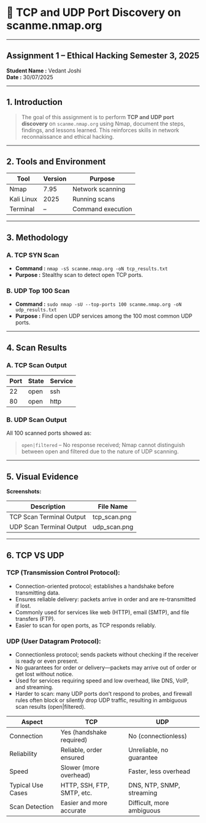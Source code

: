 # 📄 TCP and UDP Port Discovery on scanme.nmap.org

---

## Assignment 1 – Ethical Hacking Semester 3, 2025

**Student Name :** Vedant Joshi  
**Date :** 30/07/2025

---

## 1. Introduction

> The goal of this assignment is to perform **TCP and UDP port discovery** on `scanme.nmap.org` using Nmap, document the steps, findings, and lessons learned. This reinforces skills in network reconnaissance and ethical hacking.

---

## 2. Tools and Environment

| Tool        | Version | Purpose            |
|-------------|---------|--------------------|
| Nmap        | 7.95    | Network scanning   |
| Kali Linux  | 2025    | Running scans      |
| Terminal    | –       | Command execution  |

---

## 3. Methodology

### **A. TCP SYN Scan**
- **Command :** `nmap -sS scanme.nmap.org -oN tcp_results.txt`
- **Purpose :** Stealthy scan to detect open TCP ports.

### **B. UDP Top 100 Scan**
- **Command :** `sudo nmap -sU --top-ports 100 scanme.nmap.org -oN udp_results.txt`
- **Purpose :** Find open UDP services among the 100 most common UDP ports.

---

## 4. Scan Results

### **A. TCP Scan Output**

| Port | State | Service |
|------|-------|---------|
| 22   | open  | ssh     |
| 80   | open  | http    |

### **B. UDP Scan Output**

All 100 scanned ports showed as:  
> `open|filtered` – No response received; Nmap cannot distinguish between open and filtered due to the nature of UDP scanning.

---

## 5. Visual Evidence

**Screenshots:**

| Description              | File Name      |
|--------------------------|---------------|
| TCP Scan Terminal Output | tcp_scan.png  |
| UDP Scan Terminal Output | udp_scan.png  |

---

## 6. TCP VS UDP

### TCP (Transmission Control Protocol):

- Connection-oriented protocol; establishes a handshake before transmitting data.
- Ensures reliable delivery: packets arrive in order and are re-transmitted if lost.
- Commonly used for services like web (HTTP), email (SMTP), and file transfers (FTP).
- Easier to scan for open ports, as TCP responds reliably.

### UDP (User Datagram Protocol):

- Connectionless protocol; sends packets without checking if the receiver is ready or even present.
- No guarantees for order or delivery—packets may arrive out of order or get lost without notice.
- Used for services requiring speed and low overhead, like DNS, VoIP, and streaming.
- Harder to scan: many UDP ports don’t respond to probes, and firewall rules often block or silently drop UDP traffic, resulting in ambiguous scan results (open|filtered).

| Aspect            | TCP                            | UDP                          |
|-------------------|--------------------------------|------------------------------|
| Connection        | Yes (handshake required)        | No (connectionless)          |
| Reliability       | Reliable, order ensured         | Unreliable, no guarantee     |
| Speed             | Slower (more overhead)          | Faster, less overhead        |
| Typical Use Cases | HTTP, SSH, FTP, SMTP, etc.      | DNS, NTP, SNMP, streaming   |
| Scan Detection    | Easier and more accurate        | Difficult, more ambiguous    |
